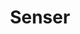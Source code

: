 ---
title: "Senser"
summary: "Senser are an English rap rock band, originally formed in South West London from a group of friends in the late 1980s. The initial line-up was called ‘Senser Element’ and consisted of Nick Michaelson , Kerstin Haigh , Steve Morton , and James Barrett . The band played in Steve’s front room in his mums flat in Wimbledon Park. Steve’s mum and dad were classical violinists playing for the Royal Philharmonic Orchestra but his dad was ejected due to his outspoken and rebellious behaviour in rehearsals. Steve’s Dad; Garth, introduced Steve and his friends to the music of jazz legends like Miles Davis, Billy Cobham and Mahavishnu Orchestra and Psychedelic music from artists like Can, Jimi Hendrix, Hawkwind and Syd Barrett
In the 1980’s Steve Morton and James Barrett were also getting immersed in the London Electro scene which brought a fusion of Funk and Hip Hop sounds from New York. Steve also participated in beatbox battles and received respect for his skills at just 14 years old at the London Electro club ‘Spatz’. Early influences like Man Parish, Beastie Boys, NWA, West Street Mob, KRS1, Public Enemy added so much to the burgeoning sound of the band. At the same time Nick was honing his guitar skills to bands like Slayer, Anthrax and Black Sabbath. Kerstin had been a busker, singing 70’s rock music, having scoured through her family's vinyl collection of Led Zeppelin, Rolling Stones, Jimi Hendrix & Crosby, Stills & Nash. Classical instruments like tabla and learning sitar, from her travels in India drew her to albums like Peter Gabriel’s soundtrack ‘Passion’ and singer, Sheila Chandra. These diverse and juxtaposed elements were being drawn together and the sound of Senser started to form.
Heitham Al-Sayed joined initially as a percussionist. What he really wanted to add was rapping, which was received with a mixed response, but Kerstin was positive that this would create something exciting in the music and Heitham started to write rhymes. The band were in ‘Albert Hall Studios’ when the steps to creating their first album ‘Stacked Up’ were taken, with an early tape recording ‘Music For The Mind And Body’ that included songs like; ‘Journey of Life’ and ‘What’s Going On’. In 1988 Steve Morton had to leave due to health issues and John Morgan joined. The band met Alan \"Hagos/Haggis\" Haggarty at the George Robey Pub in North London and liked his psychedelic treatment of the live sound. The band asked him if he wanted to join as a live producer who would bring the sound to the songs that were being written.
The band started to look for a DJ to join and in 1992 they were joined by Spiral Tribe D.J, Andy Clinton. The band toured in support of psychedelic rockers the Ozric Tentacles in 1992. In 1993, the band were signed to Ultimate Records."
slug: "senser"
image: "senser.jpg"
apple_music_artist_url: "https://music.apple.com/gb/artist/senser/80489567"
wikipedia_url: "https://en.wikipedia.org/wiki/Senser"
---